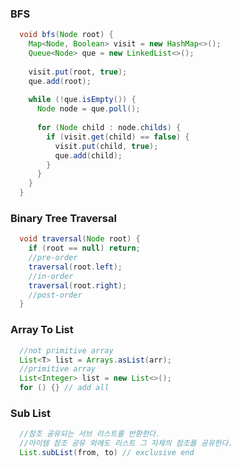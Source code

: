 ### BFS
```bfs.java
  void bfs(Node root) {
    Map<Node, Boolean> visit = new HashMap<>();
    Queue<Node> que = new LinkedList<>();
    
    visit.put(root, true);
    que.add(root);
    
    while (!que.isEmpty()) {
      Node node = que.poll();
      
      for (Node child : node.childs) {
        if (visit.get(child) == false) {
          visit.put(child, true);
          que.add(child);
        }
      }
    }
  }
```
    
    
### Binary Tree Traversal

```traversal.java
  void traversal(Node root) {
    if (root == null) return;
    //pre-order
    traversal(root.left);
    //in-order
    traversal(root.right);
    //post-order
  }
```

### Array To List

```array2List.java
  //not primitive array
  List<T> list = Arrays.asList(arr);
  //primitive array
  List<Integer> list = new List<>();
  for () {} // add all
```

### Sub List

```subList.java
  //참조 공유되는 서브 리스트를 반환한다.
  //아이템 참조 공유 외에도 리스트 그 자체의 참조를 공유한다.
  List.subList(from, to) // exclusive end
```

